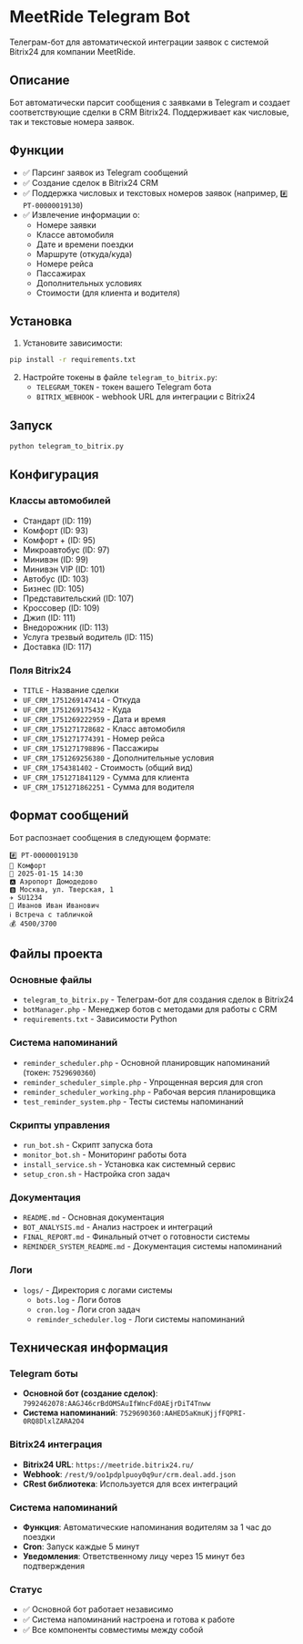 # MeetRide Telegram Bot

Телеграм-бот для автоматической интеграции заявок с системой Bitrix24 для компании MeetRide.

## Описание

Бот автоматически парсит сообщения с заявками в Telegram и создает соответствующие сделки в CRM Bitrix24. Поддерживает как числовые, так и текстовые номера заявок.

## Функции

- ✅ Парсинг заявок из Telegram сообщений
- ✅ Создание сделок в Bitrix24 CRM
- ✅ Поддержка числовых и текстовых номеров заявок (например, `#️⃣ РТ-00000019130`)
- ✅ Извлечение информации о:
  - Номере заявки
  - Классе автомобиля
  - Дате и времени поездки
  - Маршруте (откуда/куда)
  - Номере рейса
  - Пассажирах
  - Дополнительных условиях
  - Стоимости (для клиента и водителя)

## Установка

1. Установите зависимости:
```bash
pip install -r requirements.txt
```

2. Настройте токены в файле `telegram_to_bitrix.py`:
   - `TELEGRAM_TOKEN` - токен вашего Telegram бота
   - `BITRIX_WEBHOOK` - webhook URL для интеграции с Bitrix24

## Запуск

```bash
python telegram_to_bitrix.py
```

## Конфигурация

### Классы автомобилей
- Стандарт (ID: 119)
- Комфорт (ID: 93)
- Комфорт + (ID: 95)
- Микроавтобус (ID: 97)
- Минивэн (ID: 99)
- Минивэн VIP (ID: 101)
- Автобус (ID: 103)
- Бизнес (ID: 105)
- Представительский (ID: 107)
- Кроссовер (ID: 109)
- Джип (ID: 111)
- Внедорожник (ID: 113)
- Услуга трезвый водитель (ID: 115)
- Доставка (ID: 117)

### Поля Bitrix24
- `TITLE` - Название сделки
- `UF_CRM_1751269147414` - Откуда
- `UF_CRM_1751269175432` - Куда
- `UF_CRM_1751269222959` - Дата и время
- `UF_CRM_1751271728682` - Класс автомобиля
- `UF_CRM_1751271774391` - Номер рейса
- `UF_CRM_1751271798896` - Пассажиры
- `UF_CRM_1751269256380` - Дополнительные условия
- `UF_CRM_1754381402` - Стоимость (общий вид)
- `UF_CRM_1751271841129` - Сумма для клиента
- `UF_CRM_1751271862251` - Сумма для водителя

## Формат сообщений

Бот распознает сообщения в следующем формате:

```
#️⃣ РТ-00000019130
🚗 Комфорт
📆 2025-01-15 14:30
🅰️ Аэропорт Домодедово
🅱️ Москва, ул. Тверская, 1
✈️ SU1234
👥 Иванов Иван Иванович
ℹ️ Встреча с табличкой
💰 4500/3700
```

## Файлы проекта

### Основные файлы
- `telegram_to_bitrix.py` - Телеграм-бот для создания сделок в Bitrix24
- `botManager.php` - Менеджер ботов с методами для работы с CRM
- `requirements.txt` - Зависимости Python

### Система напоминаний
- `reminder_scheduler.php` - Основной планировщик напоминаний (токен: `7529690360`)
- `reminder_scheduler_simple.php` - Упрощенная версия для cron
- `reminder_scheduler_working.php` - Рабочая версия планировщика
- `test_reminder_system.php` - Тесты системы напоминаний

### Скрипты управления
- `run_bot.sh` - Скрипт запуска бота
- `monitor_bot.sh` - Мониторинг работы бота
- `install_service.sh` - Установка как системный сервис
- `setup_cron.sh` - Настройка cron задач

### Документация
- `README.md` - Основная документация
- `BOT_ANALYSIS.md` - Анализ настроек и интеграций
- `FINAL_REPORT.md` - Финальный отчет о готовности системы
- `REMINDER_SYSTEM_README.md` - Документация системы напоминаний

### Логи
- `logs/` - Директория с логами системы
  - `bots.log` - Логи ботов
  - `cron.log` - Логи cron задач
  - `reminder_scheduler.log` - Логи системы напоминаний

## Техническая информация

### Telegram боты
- **Основной бот (создание сделок)**: `7992462078:AAGJ46crBdOMSAuIfWncFd0AEjrDiT4Tnww`
- **Система напоминаний**: `7529690360:AAHED5aKmuKjjfFQPRI-0RQ8DlxlZARA2O4`

### Bitrix24 интеграция
- **Bitrix24 URL**: `https://meetride.bitrix24.ru/`
- **Webhook**: `/rest/9/oo1pdplpuoy0q9ur/crm.deal.add.json`
- **CRest библиотека**: Используется для всех интеграций

### Система напоминаний
- **Функция**: Автоматические напоминания водителям за 1 час до поездки
- **Cron**: Запуск каждые 5 минут
- **Уведомления**: Ответственному лицу через 15 минут без подтверждения

### Статус
- ✅ Основной бот работает независимо
- ✅ Система напоминаний настроена и готова к работе
- ✅ Все компоненты совместимы между собой
